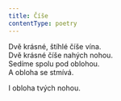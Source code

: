 ```yaml
---
title: Číše
contentType: poetry
---
```


<section>

Dvě krásné, štíhlé číše vína.  
Dvě krásné číše nahých nohou.  
Sedíme spolu pod oblohou.  
A obloha se stmívá.

</section>

<section>

I obloha tvých nohou.

</section>
